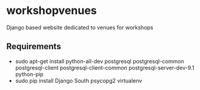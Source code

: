 workshopvenues
==============

Django based website dedicated to venues for workshops

Requirements
------------

* sudo apt-get install python-all-dev postgresql postgresql-common postgresql-client postgresql-client-common postgresql-server-dev-9.1 python-pip
* sudo pip install Django South psycopg2 virtualenv
